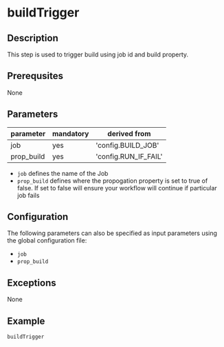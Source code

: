 # buildTrigger

## Description
This step is used to trigger build using job id and build property. 

## Prerequsites
None

## Parameters

| parameter | mandatory | derived from |
| ----------|-----------|---------|
|job | yes | 'config.BUILD_JOB' |
| prop_build | yes | 'config.RUN_IF_FAIL' |

* `job` defines the name of the Job
* `prop_build` defines where the propogation property is set to true of false. If set to false will ensure your workflow will continue if particular job fails

## Configuration
The following parameters can also be specified as input parameters using the global configuration file:

* `job`
* `prop_build`

## Exceptions

None

## Example

```groovy
buildTrigger
```

